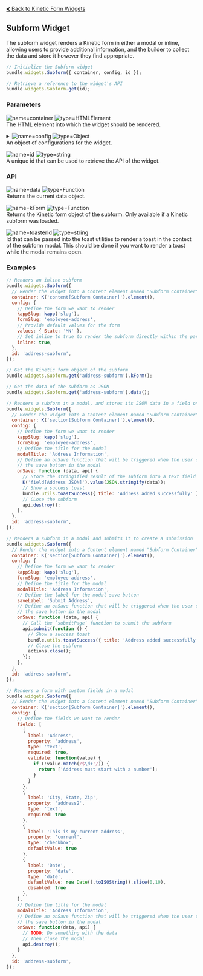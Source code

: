 [&#x2B9C; Back to Kinetic Form Widgets](README.md#available-widgets)

## Subform Widget

The subform widget renders a Kinetic form in either a modal or inline, allowing users to provide additional information, and the builder to collect the data and store it however they find appropriate.

```js
// Initialize the Subform widget
bundle.widgets.Subform({ container, config, id });

// Retrieve a reference to the widget's API
bundle.widgets.Subform.get(id);
```

### Parameters

![name=container](https://img.shields.io/badge/container-gray)
![type=HTMLElement](https://img.shields.io/badge/HTMLElement-e66e22)  
The HTML element into which the widget should be rendered.

<details>
<summary>
  <img alt="name=config" src="https://img.shields.io/badge/config-gray">
  <img alt="type=Object" src="https://img.shields.io/badge/Object-e66e22">
  <br>
  An object of configurations for the widget.
</summary>
<br>
<blockquote>

![name=kappSlug](https://img.shields.io/badge/kappSlug-gray)
![type=string](https://img.shields.io/badge/string-e66e22)  
The slug of the kapp in which the subform you want to render exists.

![name=formSlug](https://img.shields.io/badge/formSlug-gray)
![type=string](https://img.shields.io/badge/string-e66e22)  
The slug of the form you want to render.

![name=submissionId](https://img.shields.io/badge/submissionId-gray)
![type=string](https://img.shields.io/badge/string-e66e22)  
The submission id of the submission you want to render.

<details>
<summary>
  <img alt="name=fields" src="https://img.shields.io/badge/fields-gray">
  <img alt="type=Object" src="https://img.shields.io/badge/Object[]-e66e22">
  <br>
  A list of custom field definitions to render as a form instead of using a Kinetic form.
</summary>
<br>
<blockquote>

![name=label](https://img.shields.io/badge/label-gray)
![type=string](https://img.shields.io/badge/string-e66e22)  
The label of the field.

![name=property](https://img.shields.io/badge/property-gray)
![type=string](https://img.shields.io/badge/string-e66e22)  
The property name that this field's data will be stored under in the resulting data object.

![name=type](https://img.shields.io/badge/type-gray)
![type=string](https://img.shields.io/badge/string-e66e22)  
The type of field to render. Available options are 'text', 'checkbox', 'date', 'datetime', or 'time'. Fields without a type will not be rendered.

![name=defaultValue](https://img.shields.io/badge/defaultValue-gray)
![type=*](https://img.shields.io/badge/*-e66e22)  
The default value for the field, used if the `values` configuration is not provided.

![name=required](https://img.shields.io/badge/required-gray)
![type=boolean](https://img.shields.io/badge/boolean-e66e22)  
Should the field be required. Defaults to false.

![name=disabled](https://img.shields.io/badge/disabled-gray)
![type=boolean](https://img.shields.io/badge/boolean-e66e22)  
Should the field be disabled. Defaults to false.

![name=validate](https://img.shields.io/badge/validate%28value,%20data%29-gray)
![type=Function](https://img.shields.io/badge/Function-e66e22)  
Validation function for validating this field. It should return an array of error messages if the field is invalid.

</blockquote>
</details>

![name=values](https://img.shields.io/badge/values-gray)
![type=Object](https://img.shields.io/badge/Object-e66e22)  
Map of default field values to use for the form.

![name=disabled](https://img.shields.io/badge/disabled-gray)
![type=boolean](https://img.shields.io/badge/boolean-e66e22)  
Should the form be rendered with disabled fields.

![name=onLoad](https://img.shields.io/badge/onLoad%28api%29-gray)
![type=Function](https://img.shields.io/badge/Function-e66e22)  
Function that's called when the subform is loaded.  
It is passed an `api` object which contains the following properties:  
`kForm`: A function that returns the kinetic form object. Only available if a Kinetic subform is loaded.
`destroy`: A function that closes the subform.  
`toasterId`: A string id that can be provided to the Toast functions to render a toast inside the context of the subform modal.

![name=onSave](https://img.shields.io/badge/onSave%28data,%20api%29-gray)
![type=Function](https://img.shields.io/badge/Function-e66e22)  
Function that's called when the save button of the widget is clicked. If omitted, the save button will not be rendered.  
It is passed a `data` object representing the form data, and an `api` object which contains the following properties:  
`destroy`: A function that closes the subform.  
`toasterId`: A string id that can be provided to the Toast functions to render a toast inside the context of the subform modal.

![name=onError](https://img.shields.io/badge/onError%28api%29-gray)
![type=Function](https://img.shields.io/badge/Function-e66e22)  
Function that's called when the subform fails to load. Only called if attempting to load a Kinetic form.  
It is passed an `api` object which contains the following properties:  
`destroy`: A function that closes the subform.  
`toasterId`: A string id that can be provided to the Toast functions to render a toast inside the context of the subform modal.

![name=inline](https://img.shields.io/badge/inline-gray)
![type=boolean](https://img.shields.io/badge/boolean-e66e22)  
Should the form render inline instead of in a modal.

![name=modalTitle](https://img.shields.io/badge/modalTitle-gray)
![type=string](https://img.shields.io/badge/string-e66e22)  
The title for the modal when the subform is rendered in a modal.

![name=saveLabel](https://img.shields.io/badge/saveLabel-gray)
![type=string](https://img.shields.io/badge/string-e66e22)  
The label for the save button.

</blockquote>
</details>

![name=id](https://img.shields.io/badge/id-gray)
![type=string](https://img.shields.io/badge/string-e66e22)  
A unique id that can be used to retrieve the API of the widget.

### API

![name=data](https://img.shields.io/badge/data%28%29-gray)
![type=Function](https://img.shields.io/badge/Function-e66e22)  
Returns the current data object.

![name=kForm](https://img.shields.io/badge/kForm%28%29-gray)
![type=Function](https://img.shields.io/badge/Function-e66e22)  
Returns the Kinetic form object of the subform. Only available if a Kinetic subform was loaded.

![name=toasterId](https://img.shields.io/badge/toasterId-gray)
![type=string](https://img.shields.io/badge/string-e66e22)  
Id that can be passed into the toast utilities to render a toast in the context of the subform modal. This should be done if you want to render a toast while the modal remains open.

### Examples

```js
// Renders an inline subform
bundle.widgets.Subform({
  // Render the widget into a Content element named "Subform Container"
  container: K('content[Subform Container]').element(),
  config: {
    // Define the form we want to render
    kappSlug: kapp('slug'),
    formSlug: 'employee-address',
    // Provide default values for the form
    values: { State: 'MN' },
    // Set inline to true to render the subform directly within the parent form
    inline: true,
  },
  id: 'address-subform',
});

// Get the Kinetic form object of the subform
bundle.widgets.Subform.get('address-subform').kForm();

// Get the data of the subform as JSON
bundle.widgets.Subform.get('address-subform').data();
```

```js
// Renders a subform in a modal, and stores its JSON data in a field on the form
bundle.widgets.Subform({
  // Render the widget into a Content element named "Subform Container"
  container: K('section[Subform Container]').element(),
  config: {
    // Define the form we want to render
    kappSlug: kapp('slug'),
    formSlug: 'employee-address',
    // Define the title for the modal
    modalTitle: 'Address Information',
    // Define an onSave function that will be triggered when the user clicks
    // the save button in the modal
    onSave: function (data, api) {
      // Store the stringified result of the subform into a text field
      K('field[Address JSON]').value(JSON.stringify(data));
      // Show a success toast
      bundle.utils.toastSuccess({ title: 'Address added successfully' });
      // CLose the subform
      api.destroy();
    },
  },
  id: 'address-subform',
});
```

```js
// Renders a subform in a modal and submits it to create a submission
bundle.widgets.Subform({
  // Render the widget into a Content element named "Subform Container"
  container: K('section[Subform Container]').element(),
  config: {
    // Define the form we want to render
    kappSlug: kapp('slug'),
    formSlug: 'employee-address',
    // Define the title for the modal
    modalTitle: 'Address Information',
    // Define the label for the modal save button
    saveLabel: 'Submit Address',
    // Define an onSave function that will be triggered when the user clicks
    // the save button in the modal
    onSave: function (data, api) {
      // Call the `submitPage` function to submit the subform
      api.submit(function () {
        // Show a success toast
        bundle.utils.toastSuccess({ title: 'Address added successfully' });
        // Close the subform
        actions.close();
      });
    },
  },
  id: 'address-subform',
});
```

```js
// Renders a form with custom fields in a modal
bundle.widgets.Subform({
  // Render the widget into a Content element named "Subform Container"
  container: K('section[Subform Container]').element(),
  config: {
    // Define the fields we want to render
    fields: [
      {
        label: 'Address',
        property: 'address',
        type: 'text',
        required: true,
        validate: function(value) {
          if (!value.match(/$\d+'/)) {
            return ['Address must start with a number'];
          }
        }
      },
      {
        label: 'City, State, Zip',
        property: 'address2',
        type: 'text',
        required: true
      },
      {
        label: 'This is my current address',
        property: 'current',
        type: 'checkbox',
        defaultValue: true
      },
      {
        label: 'Date',
        property: 'date',
        type: 'date',
        defaultValue: new Date().toISOString().slice(0,10),
        disabled: true
      },
    ],
    // Define the title for the modal
    modalTitle: 'Address Information',
    // Define an onSave function that will be triggered when the user clicks
    // the save button in the modal
    onSave: function(data, api) {
      // TODO: Do something with the data 
      // Then close the modal
      api.destroy();
    }
  },
  id: 'address-subform',
});
```